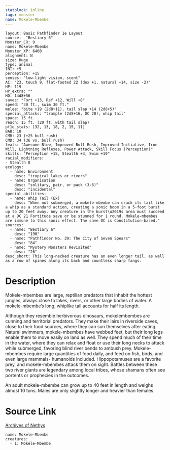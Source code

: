 ```yaml
---
statblock: inline
tags: monster
name: Mokele-Mbembe
---
```

```statblock
layout: Basic Pathfinder 1e Layout
source:  "Bestiary 6"
Monster_CR: 9
name: Mokele-Mbembe
Monster_XP: 6400
alignment: N
size: Huge
type: animal
INI: +5
perception: +15
senses: "low-light vision, scent"
AC: "23, touch 9, flat-footed 22 (dex +1, natural +14, size -2)"
HP: 119
HP_extra: ""
HD: 14d8+56
saves: "Fort +13, Ref +12, Will +8"
speed: "30 ft., swim 30 ft."
melee: "bite +19 (2d8+11), tail slap +14 (2d8+5)"
special_attacks: "trample (2d8+16, DC 28), whip tail"
space: 15 ft.
reach: 15 ft. (20 ft. with tail slap)
pf1e_stats: [32, 13, 18, 2, 15, 11]
BAB: 10
CMB: 23 (+25 bull rush)
CMD: 34 (36 vs. bull rush)
feats: "Awesome Blow, Improved Bull Rush, Improved Initiative, Iron Will, Lightning Reflexes, Power Attack, Skill Focus (Perception)"
skills: "Perception +15, Stealth +3, Swim +19"
racial_modifiers:
- Stealth 8
ecology:
  - name: Environment
    desc: "tropical lakes or rivers"
  - name: Organisation
    desc: "solitary, pair, or pack (3-6)"
    desc: "incidental"
special_abilities:
  - name: Whip Tail (Ex)
    desc: "When not submerged, a mokele-mbembe can crack its tail like a whip as a standard action, creating a sonic boom in a 5-foot burst up to 20 feet away. Any creature in the burst\u2019s area must succeed at a DC 21 Fortitude save or be stunned for 1 round. Mokele-mbembes are immune to this sonic effect. The save DC is Constitution-based."
sources:
  - name: "Bestiary 6"
    desc: "190"
  - name: "Pathfinder No. 39: The City of Seven Spears"
    desc: "84"
  - name: "Mystery Monsters Revisited"
    desc: "26"
desc_short: This long-necked creature has an even longer tail, as well as a row of spines along its back and countless sharp fangs.
```
# Description
Mokele-mbembes are large, reptilian predators that inhabit the hottest jungles, always close to lakes, rivers, or other large bodies of water. A mokele-mbembe’s long, whiplike tail accounts for half its length. 

Although they resemble herbivorous dinosaurs, mokelembembes are cunning and territorial predators. They make their lairs in riverside caves, close to their food sources, where they can sun themselves after eating. Natural swimmers, mokele-mbembes have webbed feet, but their long legs enable them to move easily on land as well. They spend much of their time in the water, where they can relax and float or use their long necks to attack while submerged, favoring blind river bends to ambush prey. Mokele-mbembes require large quantities of food daily, and feed on fish, birds, and even large mammals- humanoids included. Hippopotamuses are a favorite prey, and mokele-mbembes attack them on sight. Battles between these two river giants are legendary among local tribes, whose shamans often see portents or prophecies in the outcomes. 

An adult mokele-mbembe can grow up to 40 feet in length and weighs almost 10 tons. Males are only slightly longer and heavier than females.
# Source Link
[Archives of Nethys](https://aonprd.com/MonsterDisplay.aspx?ItemName=Mokele-Mbembe)
```encounter-table
name: Mokele-Mbembe
creatures:
  - 1: Mokele-Mbembe
```
